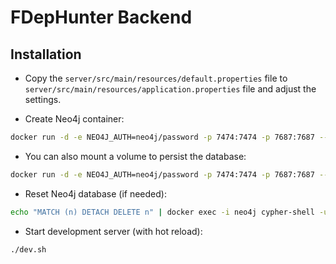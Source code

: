 # FDepHunter Backend

## Installation

- Copy the `server/src/main/resources/default.properties` file to `server/src/main/resources/application.properties` file and adjust the settings.

- Create Neo4j container:
```bash
docker run -d -e NEO4J_AUTH=neo4j/password -p 7474:7474 -p 7687:7687 --name=neo4j neo4j
```
- You can also mount a volume to persist the database:
```bash
docker run -d -e NEO4J_AUTH=neo4j/password -p 7474:7474 -p 7687:7687 --name=neo4j --volume=<some_path_in_your_filesystem>:/data neo4j
```

- Reset Neo4j database (if needed):
```bash
echo "MATCH (n) DETACH DELETE n" | docker exec -i neo4j cypher-shell -u neo4j -p password
```

- Start development server (with hot reload):
```bash
./dev.sh
```